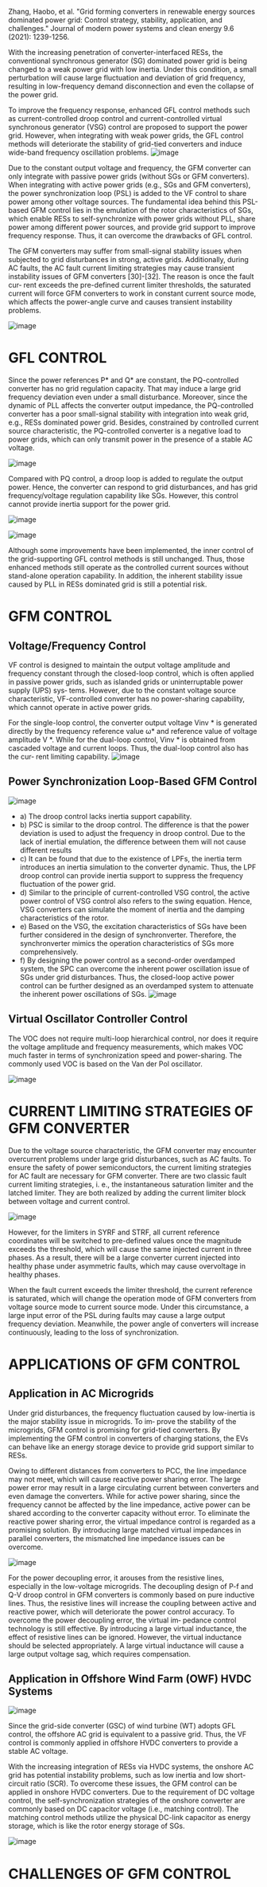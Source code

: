 Zhang, Haobo, et al. "Grid forming converters in renewable energy sources dominated power grid: Control strategy, stability, application, and challenges." Journal of modern power systems and clean energy 9.6 (2021): 1239-1256.

<be>With the increasing penetration of converter-interfaced RESs, the conventional synchronous generator (SG) dominated power grid is being changed to a weak power grid with low inertia. Under this condition, a small perturbation will cause large fluctuation and deviation of grid frequency, resulting in low-frequency demand disconnection and even the collapse of the power grid.

<be>To improve the frequency response, enhanced GFL control methods such as current-controlled droop control and current-controlled virtual synchronous generator (VSG) control are proposed to support the power grid. However, when integrating with weak power grids, the GFL control methods will deteriorate the stability of grid-tied converters and induce wide-band frequency oscillation problems.
![image](https://github.com/MDerogarian/2023-Summer-Research-Plan/assets/74963406/eb2b05de-0df5-434c-abf1-bd8953e5d843)


<be>Due to the constant output voltage and frequency, the GFM converter can only integrate with passive power grids (without SGs or GFM converters). When integrating with active power grids (e.g., SGs and GFM converters), the power synchronization loop (PSL) is added to the VF control to share power among other voltage sources. 
<be>The fundamental idea behind this PSL-based GFM control lies in the emulation of the rotor characteristics of SGs, which enable RESs to self-synchronize with power grids without PLL, share power among different power sources, and provide grid support to improve frequency response. Thus, it can overcome the drawbacks of GFL control.

<be>The GFM converters may suffer from small-signal stability issues when subjected to grid disturbances in strong, active grids. Additionally, during AC faults, the AC fault current limiting strategies may cause transient instability issues of GFM converters [30]-[32]. The reason is once the fault cur‐ rent exceeds the pre-defined current limiter thresholds, the saturated current will force GFM converters to work in constant current source mode, which affects the power-angle curve and causes transient instability problems.

![image](https://github.com/MDerogarian/2023-Summer-Research-Plan/assets/74963406/adc49e37-595c-4b19-9b4b-8d2cd976681d)

# GFL CONTROL
<be>Since the power references P* and Q* are constant, the PQ-controlled converter has no grid regulation capacity. That may induce a large grid frequency deviation even under a small disturbance. Moreover, since the dynamic of PLL affects the converter output impedance, the PQ-controlled converter has a poor small-signal stability with integration into weak grid, e.g., RESs dominated power grid. Besides, constrained by controlled current source characteristic, the PQ-controlled converter is a negative load to power grids, which can only transmit power in the presence of a stable AC voltage.

![image](https://github.com/MDerogarian/2023-Summer-Research-Plan/assets/74963406/0b894a50-0919-4804-bfde-ee8b5b1ef6ee)

<be>Compared with PQ control, a droop loop is added to regulate the output power. Hence, the converter can respond to grid disturbances, and has grid frequency/voltage regulation capability like SGs. However, this control cannot provide inertia support for the power grid.

![image](https://github.com/MDerogarian/2023-Summer-Research-Plan/assets/74963406/94e8e7ba-22ee-44a3-a5aa-ce301d974283)


![image](https://github.com/MDerogarian/2023-Summer-Research-Plan/assets/74963406/90fd5333-7c15-4f39-89a6-39d60cd0c262)

Although some improvements have been implemented, the inner control of the grid-supporting GFL control methods is still unchanged. Thus, those enhanced methods still operate as the controlled current sources without stand-alone operation capability. In addition, the inherent stability issue caused by PLL in RESs dominated grid is still a potential risk.

# GFM CONTROL

## Voltage/Frequency Control
<be> VF control is designed to maintain the output voltage amplitude and frequency constant through the closed-loop control, which is often applied in passive power grids, such as islanded grids or uninterruptable power supply (UPS) sys‐ tems. However, due to the constant voltage source characteristic, VF-controlled converter has no power-sharing capability, which cannot operate in active power grids.

<be> For the single-loop control, the converter output voltage Vinv * is generated directly by the frequency reference value ω* and reference value of voltage amplitude V *. While for the dual-loop control, Vinv * is obtained from cascaded voltage and current loops. Thus, the dual-loop control also has the cur‐ rent limiting capability.
![image](https://github.com/MDerogarian/2023-Summer-Research-Plan/assets/74963406/315b8f59-8957-4227-b907-8f5eee2fae57)

## Power Synchronization Loop-Based GFM Control

![image](https://github.com/MDerogarian/2023-Summer-Research-Plan/assets/74963406/8cb1a99b-aefc-4edd-90c9-ba737281f8e5)

- a) The droop control lacks inertia support capability.
- b) PSC is similar to the droop control. The difference is that the power deviation is used to adjust the frequency in droop control. Due to the lack of inertial emulation, the difference between them will not cause different results
- c) It can be found that due to the existence of LPFs, the inertia term introduces an inertia simulation to the converter dynamic. Thus, the LPF droop control can provide inertia support to suppress the frequency fluctuation of the power grid.
- d) Similar to the principle of current-controlled VSG control, the active power control of VSG control also refers to the swing equation. Hence, VSG converters can simulate the moment of inertia and the damping characteristics of the rotor.
- e) Based on the VSG, the excitation characteristics of SGs have been further considered in the design of synchronverter. Therefore, the synchronverter mimics the operation characteristics of SGs more comprehensively.
- f) By designing the power control as a second-order overdamped system, the SPC can overcome the inherent power oscillation issue of SGs under grid disturbances. Thus, the closed-loop active power control can be further designed as an overdamped system to attenuate the inherent power oscillations of SGs.
![image](https://github.com/MDerogarian/2023-Summer-Research-Plan/assets/74963406/b9580e0e-43ed-4945-97a2-3700f8eff2b8)

## Virtual Oscillator Controller  Control

<be>The VOC does not require multi-loop hierarchical control, nor does it require the voltage amplitude and frequency measurements, which makes VOC much faster in terms of synchronization speed and power-sharing. The commonly used VOC is based on the Van der Pol oscillator.

![image](https://github.com/MDerogarian/2023-Summer-Research-Plan/assets/74963406/1b732600-a7b0-4c14-a8ee-3aeedef7519d)

# CURRENT LIMITING STRATEGIES OF GFM CONVERTER

<be>Due to the voltage source characteristic, the GFM converter may encounter overcurrent problems under large grid disturbances, such as AC faults. To ensure the safety of power semiconductors, the current limiting strategies for AC fault are necessary for GFM converter. There are two classic fault current limiting strategies, i. e., the instantaneous saturation limiter and the latched limiter. They are both realized by adding the current limiter block between voltage and current control.

![image](https://github.com/MDerogarian/2023-Summer-Research-Plan/assets/74963406/3d0f1046-7e1b-49d6-9e02-3fc29126f172)

<be>However, for the limiters in SYRF and STRF, all current reference coordinates will be switched to pre-defined values once the magnitude exceeds the threshold, which will cause the same injected current in three phases. As a result, there will be a large converter current injected into healthy phase under asymmetric faults, which may cause overvoltage in healthy phases.

<be> When the fault current exceeds the limiter threshold, the current reference is saturated, which will change the operation mode of GFM converters from voltage source mode to current source mode. Under this circumstance, a large input error of the PSL during faults may cause a large output frequency deviation. Meanwhile, the power angle of converters will increase continuously, leading to the loss of synchronization.

# APPLICATIONS OF GFM CONTROL

## Application in AC Microgrids

<be>Under grid disturbances, the frequency fluctuation caused by low-inertia is the major stability issue in microgrids. To im‐ prove the stability of the microgrids, GFM control is promising for grid-tied converters. By implementing the GFM control in converters of charging stations, the EVs can behave like an energy storage device to provide grid support similar to RESs. 

<be>Owing to different distances from converters to PCC, the line impedance may not meet, which will cause reactive power sharing error. The large power error may result in a large circulating current between converters and even damage the converters. While for active power sharing, since the frequency cannot be affected by the line impedance, active power can be shared according to the converter capacity without error. To eliminate the reactive power sharing error, the virtual impedance control is regarded as a promising solution. By introducing large matched virtual impedances in parallel converters, the mismatched line impedance issues can be overcome.

![image](https://github.com/MDerogarian/2023-Summer-Research-Plan/assets/74963406/5938b629-3d0e-4f0c-b737-56728b6101bd)

<be>For the power decoupling error, it arouses from the resistive lines, especially in the low-voltage microgrids. The decoupling design of P-f and Q-V droop control in GFM converters is commonly based on pure inductive lines. Thus, the resistive lines will increase the coupling between active and reactive power, which will deteriorate the power control accuracy. To overcome the power decoupling error, the virtual im‐ pedance control technology is still effective. By introducing a large virtual inductance, the effect of resistive lines can be ignored. However, the virtual inductance should be selected appropriately. A large virtual inductance will cause a large output voltage sag, which requires compensation.

## Application in Offshore Wind Farm (OWF) HVDC Systems

![image](https://github.com/MDerogarian/2023-Summer-Research-Plan/assets/74963406/5fc33545-65c4-4df1-be1e-18d52158e66e)

<be>Since the grid-side converter (GSC) of wind turbine (WT) adopts GFL control, the offshore AC grid is equivalent to a passive grid. Thus, the VF control is commonly applied in offshore HVDC converters to provide a stable AC voltage.

<be>With the increasing integration of RESs via HVDC systems, the onshore AC grid has potential instability problems, such as low inertia and low short-circuit ratio (SCR). To overcome these issues, the GFM control can be applied in onshore HVDC converters. Due to the requirement of DC voltage control, the self-synchronization strategies of the onshore converter are commonly based on DC capacitor voltage (i.e., matching control). The matching control methods utilize the physical DC-link capacitor as energy storage, which is like the rotor energy storage of SGs.

![image](https://github.com/MDerogarian/2023-Summer-Research-Plan/assets/74963406/402f3af2-a032-4cdc-8248-0f28199b5120)

# CHALLENGES OF GFM CONTROL
